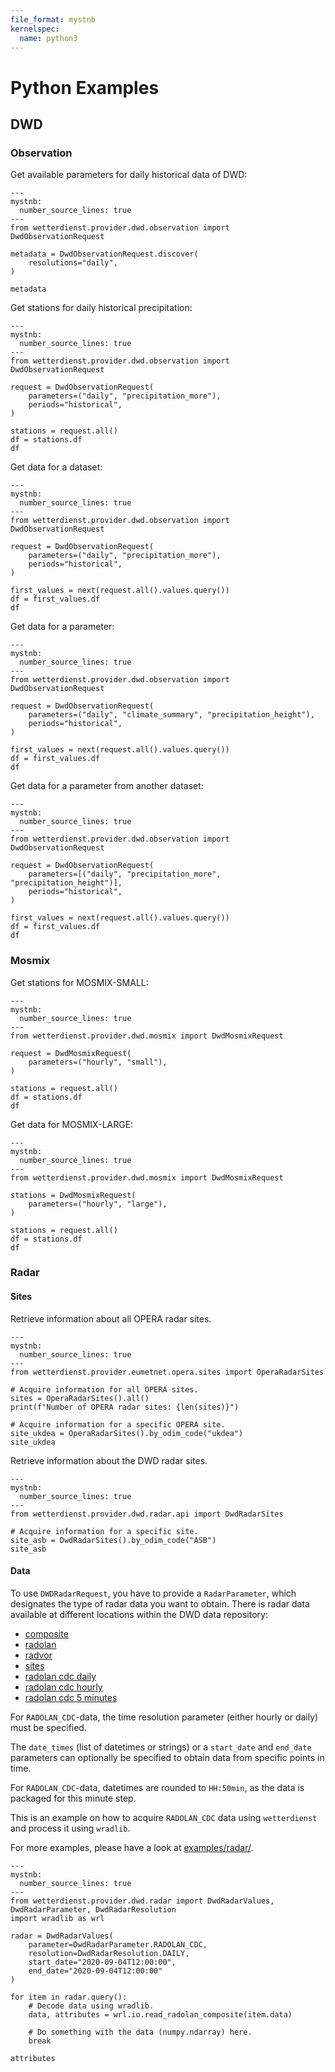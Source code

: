 ```yaml
---
file_format: mystnb
kernelspec:
  name: python3
---
```


# Python Examples

## DWD

### Observation

Get available parameters for daily historical data of DWD:

```{code-cell}
---
mystnb:
  number_source_lines: true
---
from wetterdienst.provider.dwd.observation import DwdObservationRequest

metadata = DwdObservationRequest.discover(
    resolutions="daily",
)

metadata
```

Get stations for daily historical precipitation:

```{code-cell}
---
mystnb:
  number_source_lines: true
---
from wetterdienst.provider.dwd.observation import DwdObservationRequest

request = DwdObservationRequest(
    parameters=("daily", "precipitation_more"),
    periods="historical",
)

stations = request.all()
df = stations.df
df
```

Get data for a dataset:

```{code-cell}
---
mystnb:
  number_source_lines: true
---
from wetterdienst.provider.dwd.observation import DwdObservationRequest

request = DwdObservationRequest(
    parameters=("daily", "precipitation_more"),
    periods="historical",
)

first_values = next(request.all().values.query())
df = first_values.df
df
```

Get data for a parameter:

```{code-cell}
---
mystnb:
  number_source_lines: true
---
from wetterdienst.provider.dwd.observation import DwdObservationRequest

request = DwdObservationRequest(
    parameters=("daily", "climate_summary", "precipitation_height"),
    periods="historical",
)

first_values = next(request.all().values.query())
df = first_values.df
df
```

Get data for a parameter from another dataset:

```{code-cell}
---
mystnb:
  number_source_lines: true
---
from wetterdienst.provider.dwd.observation import DwdObservationRequest

request = DwdObservationRequest(
    parameters=[("daily", "precipitation_more", "precipitation_height")],
    periods="historical",
)

first_values = next(request.all().values.query())
df = first_values.df
df
```

### Mosmix

Get stations for MOSMIX-SMALL:

```{code-cell}
---
mystnb:
  number_source_lines: true
---
from wetterdienst.provider.dwd.mosmix import DwdMosmixRequest

request = DwdMosmixRequest(
    parameters=("hourly", "small"),
)

stations = request.all()
df = stations.df
df
```

Get data for MOSMIX-LARGE:

```{code-cell}
---
mystnb:
  number_source_lines: true
---
from wetterdienst.provider.dwd.mosmix import DwdMosmixRequest

stations = DwdMosmixRequest(
    parameters=("hourly", "large"),
)

stations = request.all()
df = stations.df
df
```

### Radar

#### Sites

Retrieve information about all OPERA radar sites.

```{code-cell}
---
mystnb:
  number_source_lines: true
---
from wetterdienst.provider.eumetnet.opera.sites import OperaRadarSites

# Acquire information for all OPERA sites.
sites = OperaRadarSites().all()
print(f"Number of OPERA radar sites: {len(sites)}")

# Acquire information for a specific OPERA site.
site_ukdea = OperaRadarSites().by_odim_code("ukdea")
site_ukdea
```

Retrieve information about the DWD radar sites.

```{code-cell}
---
mystnb:
  number_source_lines: true
---
from wetterdienst.provider.dwd.radar.api import DwdRadarSites

# Acquire information for a specific site.
site_asb = DwdRadarSites().by_odim_code("ASB")
site_asb
```

#### Data

To use ``DWDRadarRequest``, you have to provide a ``RadarParameter``,
which designates the type of radar data you want to obtain. There is
radar data available at different locations within the DWD data repository:

- [composite](https://opendata.dwd.de/weather/radar/composite/)
- [radolan](https://opendata.dwd.de/weather/radar/radolan/)
- [radvor](https://opendata.dwd.de/weather/radar/radvor/)
- [sites](https://opendata.dwd.de/weather/radar/sites/)
- [radolan cdc daily](https://opendata.dwd.de/climate_environment/CDC/grids_germany/daily/radolan/)
- [radolan cdc hourly](https://opendata.dwd.de/climate_environment/CDC/grids_germany/hourly/radolan/)
- [radolan cdc 5 minutes](https://opendata.dwd.de/climate_environment/CDC/grids_germany/5_minutes/radolan/)

For ``RADOLAN_CDC``-data, the time resolution parameter (either hourly or daily)
must be specified.

The ``date_times`` (list of datetimes or strings) or a ``start_date``
and ``end_date`` parameters can optionally be specified to obtain data
from specific points in time.

For ``RADOLAN_CDC``-data, datetimes are rounded to ``HH:50min``, as the
data is packaged for this minute step.

This is an example on how to acquire ``RADOLAN_CDC`` data using
``wetterdienst`` and process it using ``wradlib``.

For more examples, please have a look at 
[examples/radar/](https://github.com/earthobservations/wetterdienst/tree/main/examples/radar).

```{code-cell}
---
mystnb:
  number_source_lines: true
---
from wetterdienst.provider.dwd.radar import DwdRadarValues, DwdRadarParameter, DwdRadarResolution
import wradlib as wrl

radar = DwdRadarValues(
    parameter=DwdRadarParameter.RADOLAN_CDC,
    resolution=DwdRadarResolution.DAILY,
    start_date="2020-09-04T12:00:00",
    end_date="2020-09-04T12:00:00"
)

for item in radar.query():
    # Decode data using wradlib.
    data, attributes = wrl.io.read_radolan_composite(item.data)

    # Do something with the data (numpy.ndarray) here.
    break
    
attributes
```